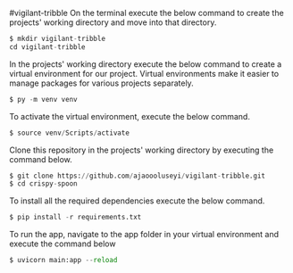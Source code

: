 #vigilant-tribble
On the terminal execute the below command to create the projects' working directory and move into that directory.

 
```python
$ mkdir vigilant-tribble
cd vigilant-tribble
```

In the projects' working directory execute the below command to create a virtual environment for our project. Virtual environments make it easier to manage packages for various projects separately.

 
```python
$ py -m venv venv
```

To activate the virtual environment, execute the below command.

```python
$ source venv/Scripts/activate
```
Clone this repository in the projects' working directory by executing the command below.

```python
$ git clone https://github.com/ajaoooluseyi/vigilant-tribble.git
$ cd crispy-spoon
```

To install all the required dependencies execute the below command.

```python
$ pip install -r requirements.txt
```

To run the app, navigate to the app folder in your virtual environment and execute the command below
```python
$ uvicorn main:app --reload
```
